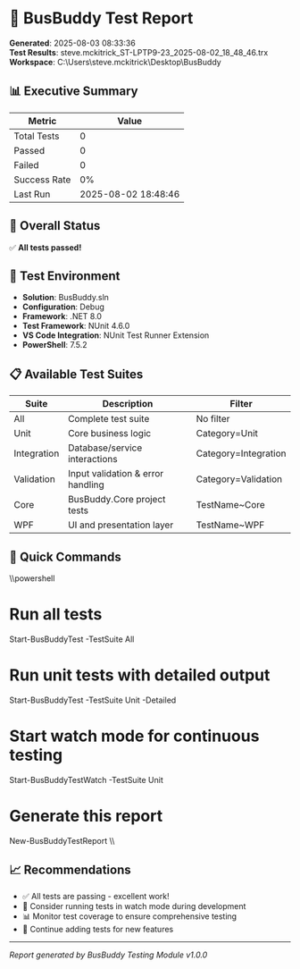 # 🧪 BusBuddy Test Report

**Generated**: 2025-08-03 08:33:36  
**Test Results**: steve.mckitrick_ST-LPTP9-23_2025-08-02_18_48_46.trx  
**Workspace**: C:\Users\steve.mckitrick\Desktop\BusBuddy

## 📊 Executive Summary

| Metric       | Value               |
| ------------ | ------------------- |
| Total Tests  | 0                   |
| Passed       | 0                   |
| Failed       | 0                   |
| Success Rate | 0%                  |
| Last Run     | 2025-08-02 18:48:46 |

## 🎯 Overall Status

✅ **All tests passed!**

## 🔧 Test Environment

- **Solution**: BusBuddy.sln
- **Configuration**: Debug
- **Framework**: .NET 8.0
- **Test Framework**: NUnit 4.6.0
- **VS Code Integration**: NUnit Test Runner Extension
- **PowerShell**: 7.5.2

## 📋 Available Test Suites

| Suite       | Description                       | Filter               |
| ----------- | --------------------------------- | -------------------- |
| All         | Complete test suite               | No filter            |
| Unit        | Core business logic               | Category=Unit        |
| Integration | Database/service interactions     | Category=Integration |
| Validation  | Input validation & error handling | Category=Validation  |
| Core        | BusBuddy.Core project tests       | TestName~Core        |
| WPF         | UI and presentation layer         | TestName~WPF         |

## 🚀 Quick Commands

\\\powershell

# Run all tests

Start-BusBuddyTest -TestSuite All

# Run unit tests with detailed output

Start-BusBuddyTest -TestSuite Unit -Detailed

# Start watch mode for continuous testing

Start-BusBuddyTestWatch -TestSuite Unit

# Generate this report

New-BusBuddyTestReport
\\\

## 📈 Recommendations

- ✅ All tests are passing - excellent work!
- 🔄 Consider running tests in watch mode during development
- 📊 Monitor test coverage to ensure comprehensive testing
- 🎯 Continue adding tests for new features

---

_Report generated by BusBuddy Testing Module v1.0.0_
